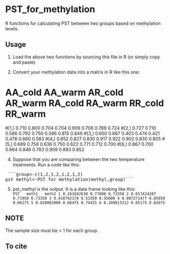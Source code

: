 # PST_for_methylation
R functions for calculating PST between two groups based on methylation levels.

## Usage
1. Load the above two functions by sourcing this file in R (or simply copy and paste).

2. Convert your methylation data into a matrix in R like this one:

#     AA_cold AA_warm AR_cold AR_warm RA_cold RA_warm RR_cold RR_warm
#[1,]   0.710   0.800   0.704   0.704   0.909   0.706   0.789   0.724
#[2,]   0.727   0.710   0.586   0.792   0.750   0.586   0.815   0.846
#[3,]   0.650   0.667   0.403   0.474   0.421   0.476   0.660   0.583
#[4,]   0.852   0.827   0.830   0.917   0.922   0.902   0.830   0.805
#[5,]   0.689   0.756   0.636   0.750   0.622   0.771   0.712   0.700
#[6,]   0.867   0.700   0.864   0.846   0.783   0.909   0.893   0.852

4. Suppose that you are comparing between the two temperature treatments. Run a code like this:
<pre> ```group<-c(1,2,1,2,1,2,1,2)
pst_methyl<-PST_for_methylation(methyl,group)``` </pre>

5. pst_methyl is the output. It is a data frame looking like this:
`          PST   meth1   meth2
1 0.261692638 0.77800 0.73350
2 0.017424287 0.71950 0.73350
3 0.018792170 0.53350 0.55000
4 0.007271477 0.85850 0.86275
5 0.820083908 0.66475 0.74425
6 0.109013212 0.85175 0.82675`

## NOTE
The sample size must be > 1 for each group.

## To cite
